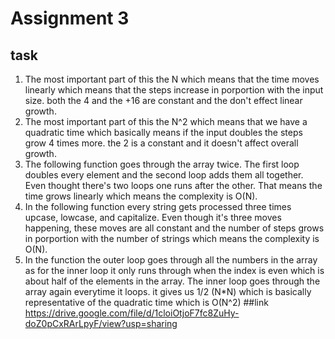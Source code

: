 # Assignment 3
## task
1. The most important part of this the N which means that the time moves linearly which means that the steps increase in porportion with the input size. both the 4 and the +16 are constant and the don't effect linear growth.
2. The most important part of this the N^2 which means that we have a quadratic time which basically means if the input doubles the steps grow 4 times more. the 2 is a constant and it doesn't affect overall growth.
3. The following function goes through the array twice. The first loop doubles every element and the second loop adds them all together. Even thought there's two loops one runs after the other. That means the time grows linearly which means the complexity is O(N).
4. In the following function every string gets processed three times upcase, lowcase, and capitalize. Even though it's three moves happening, these moves are all constant and the number of steps grows in porportion with the number of strings which means the complexity is O(N).
5. In the function the outer loop goes through all the numbers in the array as for the inner loop it only runs through when the index is even which is about half of the elements in the array. The inner loop goes through the array again everytime it loops. it gives us 1/2 (N*N) which is basically representative of the quadratic time which is O(N^2)
##link
https://drive.google.com/file/d/1cloiOtjoF7fc8ZuHy-doZ0pCxRArLpyF/view?usp=sharing
